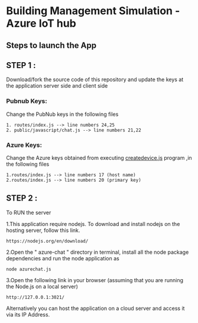 # Building Management Simulation - Azure IoT hub

## Steps to launch the App
## STEP 1 :
Download/fork the source code of this repository and update the keys at the application server side and client side

### Pubnub Keys: 
Change the PubNub keys in the following files

    1. routes/index.js --> line numbers 24,25
    2. public/javascript/chat.js --> line numbers 21,22

### Azure Keys:
Change the Azure keys obtained from executing [createdevice.js](https://github.com/shyampurk/bldg-mgmt-azure-iot/blob/master/createDevice/createdevice.js) program ,in the following files

    1.routes/index.js --> line numbers 17 (host name)
    2.routes/index.js --> line numbers 20 (primary key)
    
## STEP 2 :

To RUN the server

1.This application require nodejs. To download and install nodejs on the hosting server, follow this link.

    https://nodejs.org/en/download/

2.Open the " azure-chat " directory in terminal, install all the node package dependencies and run the node application as

    node azurechat.js

3.Open the following link in your browser (assuming that you are running the Node.js on a local server)

    http://127.0.0.1:3021/

Alternatively you can host the application on a cloud server and access it via its IP Address.
